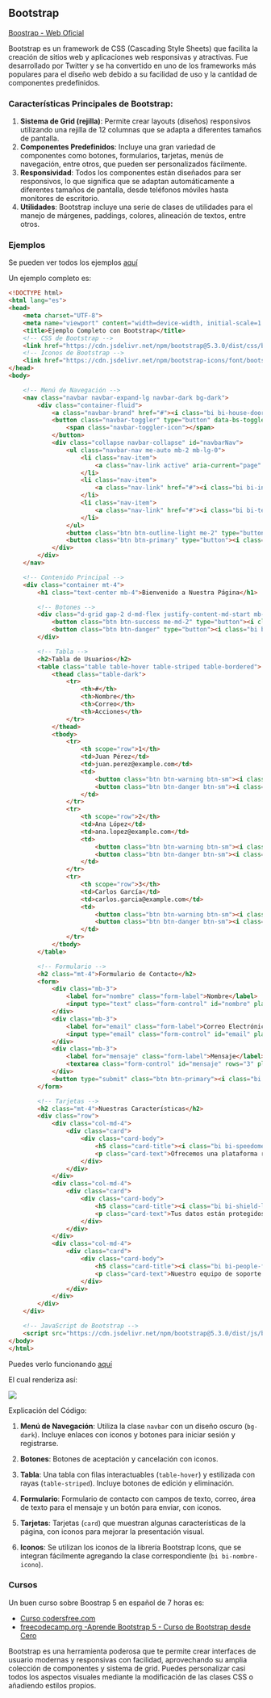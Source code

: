 ## Bootstrap

[Boostrap - Web Oficial](https://getbootstrap.com/)

Bootstrap es un framework de CSS (Cascading Style Sheets) que facilita la creación de sitios web y aplicaciones web responsivas y atractivas. Fue desarrollado por Twitter y se ha convertido en uno de los frameworks más populares para el diseño web debido a su facilidad de uso y la cantidad de componentes predefinidos.

### Características Principales de Bootstrap:

1. **Sistema de Grid (rejilla)**: Permite crear layouts (diseños) responsivos utilizando una rejilla de 12 columnas que se adapta a diferentes tamaños de pantalla.
2. **Componentes Predefinidos**: Incluye una gran variedad de componentes como botones, formularios, tarjetas, menús de navegación, entre otros, que pueden ser personalizados fácilmente.
3. **Responsividad**: Todos los componentes están diseñados para ser responsivos, lo que significa que se adaptan automáticamente a diferentes tamaños de pantalla, desde teléfonos móviles hasta monitores de escritorio.
4. **Utilidades**: Bootstrap incluye una serie de clases de utilidades para el manejo de márgenes, paddings, colores, alineación de textos, entre otros.

### Ejemplos
Se pueden ver todos los ejemplos [aquí](https://getbootstrap.com/docs/5.3/examples/)

Un ejemplo completo es:

```html
<!DOCTYPE html>
<html lang="es">
<head>
    <meta charset="UTF-8">
    <meta name="viewport" content="width=device-width, initial-scale=1.0">
    <title>Ejemplo Completo con Bootstrap</title>
    <!-- CSS de Bootstrap -->
    <link href="https://cdn.jsdelivr.net/npm/bootstrap@5.3.0/dist/css/bootstrap.min.css" rel="stylesheet">
    <!-- Iconos de Bootstrap -->
    <link href="https://cdn.jsdelivr.net/npm/bootstrap-icons/font/bootstrap-icons.css" rel="stylesheet">
</head>
<body>

    <!-- Menú de Navegación -->
    <nav class="navbar navbar-expand-lg navbar-dark bg-dark">
        <div class="container-fluid">
            <a class="navbar-brand" href="#"><i class="bi bi-house-door"></i> Usuario10</a>
            <button class="navbar-toggler" type="button" data-bs-toggle="collapse" data-bs-target="#navbarNav" aria-controls="navbarNav" aria-expanded="false" aria-label="Toggle navigation">
                <span class="navbar-toggler-icon"></span>
            </button>
            <div class="collapse navbar-collapse" id="navbarNav">
                <ul class="navbar-nav me-auto mb-2 mb-lg-0">
                    <li class="nav-item">
                        <a class="nav-link active" aria-current="page" href="#"><i class="bi bi-house-fill"></i> Inicio</a>
                    </li>
                    <li class="nav-item">
                        <a class="nav-link" href="#"><i class="bi bi-info-circle"></i> Sobre Nosotros</a>
                    </li>
                    <li class="nav-item">
                        <a class="nav-link" href="#"><i class="bi bi-telephone-fill"></i> Contacto</a>
                    </li>
                </ul>
                <button class="btn btn-outline-light me-2" type="button"><i class="bi bi-box-arrow-in-right"></i> Iniciar Sesión</button>
                <button class="btn btn-primary" type="button"><i class="bi bi-person-plus-fill"></i> Registrarse</button>
            </div>
        </div>
    </nav>

    <!-- Contenido Principal -->
    <div class="container mt-4">
        <h1 class="text-center mb-4">Bienvenido a Nuestra Página</h1>

        <!-- Botones -->
        <div class="d-grid gap-2 d-md-flex justify-content-md-start mb-4">
            <button class="btn btn-success me-md-2" type="button"><i class="bi bi-check-circle-fill"></i> Aceptar</button>
            <button class="btn btn-danger" type="button"><i class="bi bi-x-circle-fill"></i> Cancelar</button>
        </div>

        <!-- Tabla -->
        <h2>Tabla de Usuarios</h2>
        <table class="table table-hover table-striped table-bordered">
            <thead class="table-dark">
                <tr>
                    <th>#</th>
                    <th>Nombre</th>
                    <th>Correo</th>
                    <th>Acciones</th>
                </tr>
            </thead>
            <tbody>
                <tr>
                    <th scope="row">1</th>
                    <td>Juan Pérez</td>
                    <td>juan.perez@example.com</td>
                    <td>
                        <button class="btn btn-warning btn-sm"><i class="bi bi-pencil-square"></i> Editar</button>
                        <button class="btn btn-danger btn-sm"><i class="bi bi-trash-fill"></i> Eliminar</button>
                    </td>
                </tr>
                <tr>
                    <th scope="row">2</th>
                    <td>Ana López</td>
                    <td>ana.lopez@example.com</td>
                    <td>
                        <button class="btn btn-warning btn-sm"><i class="bi bi-pencil-square"></i> Editar</button>
                        <button class="btn btn-danger btn-sm"><i class="bi bi-trash-fill"></i> Eliminar</button>
                    </td>
                </tr>
                <tr>
                    <th scope="row">3</th>
                    <td>Carlos García</td>
                    <td>carlos.garcia@example.com</td>
                    <td>
                        <button class="btn btn-warning btn-sm"><i class="bi bi-pencil-square"></i> Editar</button>
                        <button class="btn btn-danger btn-sm"><i class="bi bi-trash-fill"></i> Eliminar</button>
                    </td>
                </tr>
            </tbody>
        </table>

        <!-- Formulario -->
        <h2 class="mt-4">Formulario de Contacto</h2>
        <form>
            <div class="mb-3">
                <label for="nombre" class="form-label">Nombre</label>
                <input type="text" class="form-control" id="nombre" placeholder="Introduce tu nombre">
            </div>
            <div class="mb-3">
                <label for="email" class="form-label">Correo Electrónico</label>
                <input type="email" class="form-control" id="email" placeholder="ejemplo@correo.com">
            </div>
            <div class="mb-3">
                <label for="mensaje" class="form-label">Mensaje</label>
                <textarea class="form-control" id="mensaje" rows="3" placeholder="Escribe tu mensaje aquí..."></textarea>
            </div>
            <button type="submit" class="btn btn-primary"><i class="bi bi-envelope-fill"></i> Enviar</button>
        </form>

        <!-- Tarjetas -->
        <h2 class="mt-4">Nuestras Características</h2>
        <div class="row">
            <div class="col-md-4">
                <div class="card">
                    <div class="card-body">
                        <h5 class="card-title"><i class="bi bi-speedometer2"></i> Rápido y Eficiente</h5>
                        <p class="card-text">Ofrecemos una plataforma rápida y eficiente para tus necesidades.</p>
                    </div>
                </div>
            </div>
            <div class="col-md-4">
                <div class="card">
                    <div class="card-body">
                        <h5 class="card-title"><i class="bi bi-shield-lock-fill"></i> Seguridad</h5>
                        <p class="card-text">Tus datos están protegidos con los más altos estándares de seguridad.</p>
                    </div>
                </div>
            </div>
            <div class="col-md-4">
                <div class="card">
                    <div class="card-body">
                        <h5 class="card-title"><i class="bi bi-people-fill"></i> Soporte 24/7</h5>
                        <p class="card-text">Nuestro equipo de soporte está disponible las 24 horas, todos los días.</p>
                    </div>
                </div>
            </div>
        </div>
    </div>

    <!-- JavaScript de Bootstrap -->
    <script src="https://cdn.jsdelivr.net/npm/bootstrap@5.3.0/dist/js/bootstrap.bundle.min.js"></script>
</body>
</html>
```

Puedes verlo funcionando [aquí](codigos/ejemplo_css01Boostrap.html)

El cual renderiza así:

![](images/2024-09-19-10-45-18.png)

Explicación del Código:

1. **Menú de Navegación**: Utiliza la clase `navbar` con un diseño oscuro (`bg-dark`). Incluye enlaces con iconos y botones para iniciar sesión y registrarse.

2. **Botones**: Botones de aceptación y cancelación con iconos.

3. **Tabla**: Una tabla con filas interactuables (`table-hover`) y estilizada con rayas (`table-striped`). Incluye botones de edición y eliminación.

4. **Formulario**: Formulario de contacto con campos de texto, correo, área de texto para el mensaje y un botón para enviar, con iconos.

5. **Tarjetas**: Tarjetas (`card`) que muestran algunas características de la página, con iconos para mejorar la presentación visual.

6. **Iconos**: Se utilizan los iconos de la librería Bootstrap Icons, que se integran fácilmente agregando la clase correspondiente (`bi bi-nombre-icono`).

### Cursos

Un buen curso sobre Boostrap 5 en español de 7 horas es:

* [Curso codersfree.com](https://codersfree.com/cursos/aprende-bootstrap-5-desde-cero)
* [freecodecamp.org -Aprende Bootstrap 5 - Curso de Bootstrap desde Cero](https://www.youtube.com/watch?v=QCw0L6FupQ0)

Bootstrap es una herramienta poderosa que te permite crear interfaces de usuario modernas y responsivas con facilidad, aprovechando su amplia colección de componentes y sistema de grid. Puedes personalizar casi todos los aspectos visuales mediante la modificación de las clases CSS o añadiendo estilos propios.
